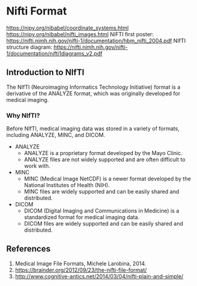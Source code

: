 # Nifti Format

https://nipy.org/nibabel/coordinate_systems.html
https://nipy.org/nibabel/nifti_images.html
NIFTI first poster: https://nifti.nimh.nih.gov/nifti-1/documentation/hbm_nifti_2004.pdf
NIfTI structure diagram: https://nifti.nimh.nih.gov/nifti-1/documentation/nifti1diagrams_v2.pdf


## Introduction to NIfTI

The NIfTI (Neuroimaging Informatics Technology Initiative) format is a derivative of the ANALYZE format, which was originally developed for medical imaging.

### Why NIfTI?

Before NIfTI, medical imaging data was stored in a variety of formats, including ANALYZE, MINC, and DICOM.

- ANALYZE
  - ANALYZE is a proprietary format developed by the Mayo Clinic.
  - ANALYZE files are not widely supported and are often difficult to work with.
- MINC
  - MINC (Medical Image NetCDF) is a newer format developed by the National Institutes of Health (NIH).
  - MINC files are widely supported and can be easily shared and distributed.
- DICOM
  - DICOM (Digital Imaging and Communications in Medicine) is a standardized format for medical imaging data.
  - DICOM files are widely supported and can be easily shared and distributed.


## References

1. Medical Image File Formats, Michele Larobina, 2014. 
2. https://brainder.org/2012/09/23/the-nifti-file-format/ 
3. http://www.cognitive-antics.net/2014/03/04/nifti-plain-and-simple/
